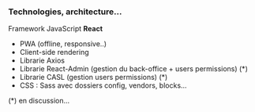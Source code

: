 ### Technologies, architecture...

Framework JavaScript <strong> React </strong>

<ul> 
  <li> PWA (offline, responsive..) </li>
  <li> Client-side rendering </li>
  <li> Librarie Axios </li>
  <li> Librarie React-Admin (gestion du back-office + users permissions) (*)</li>
  <li> Librarie CASL (gestion users permissions) (*) </li>
  <li> CSS : Sass avec dossiers config, vendors, blocks...  </li>
</ul>

(*) en discussion...
